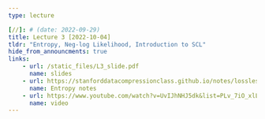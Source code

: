 ```yaml
---
type: lecture

[//]: # (date: 2022-09-29)
title: Lecture 3 [2022-10-04]
tldr: "Entropy, Neg-log Likelihood, Introduction to SCL"
hide_from_announcments: true
links: 
    - url: /static_files/L3_slide.pdf
      name: slides
    - url: https://stanforddatacompressionclass.github.io/notes/lossless_iid/entropy.html
      name: Entropy notes
    - url: https://www.youtube.com/watch?v=UvIJhNHJ5dk&list=PLv_7iO_xlL0Jgc35Pqn7XP5VTQ5krLMOl&index=4
      name: video
---
```

